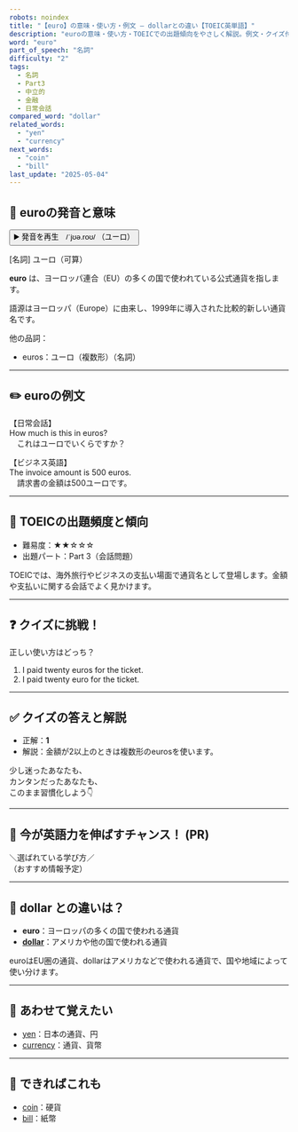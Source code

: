 ```yaml
---
robots: noindex
title: "【euro】の意味・使い方・例文 ― dollarとの違い【TOEIC英単語】"
description: "euroの意味・使い方・TOEICでの出題傾向をやさしく解説。例文・クイズ付きでdollarとの違いもわかりやすく学べます。"
word: "euro"
part_of_speech: "名詞"
difficulty: "2"
tags:
  - 名詞
  - Part3
  - 中立的
  - 金融
  - 日常会話
compared_word: "dollar"
related_words:
  - "yen"
  - "currency"
next_words:
  - "coin"
  - "bill"
last_update: "2025-05-04"
---
```


## 🔰 euroの発音と意味

<button class="play-audio" onclick="playTTS('euro')">
  <span class="play-audio-main">
    ▶️ 発音を再生　/ˈjʊə.roʊ/
  </span>
  <span class="play-audio-sub">
    （ユーロ）
  </span>
</button>

[名詞] ユーロ（可算）

**euro** は、ヨーロッパ連合（EU）の多くの国で使われている公式通貨を指します。

語源はヨーロッパ（Europe）に由来し、1999年に導入された比較的新しい通貨名です。

他の品詞：  
- euros：ユーロ（複数形）（名詞）

---

## ✏️ euroの例文

【日常会話】  
How much is this in euros?  
　これはユーロでいくらですか？

【ビジネス英語】  
The invoice amount is 500 euros.  
　請求書の金額は500ユーロです。

---

## 🎯 TOEICの出題頻度と傾向

- 難易度：★★☆☆☆
- 出題パート：Part 3（会話問題）

TOEICでは、海外旅行やビジネスの支払い場面で通貨名として登場します。金額や支払いに関する会話でよく見かけます。

---

## ❓ クイズに挑戦！

正しい使い方はどっち？

1. I paid twenty euros for the ticket.  
2. I paid twenty euro for the ticket.

---

## ✅ クイズの答えと解説

- 正解：**1**
- 解説：金額が2以上のときは複数形のeurosを使います。

少し迷ったあなたも、  
カンタンだったあなたも、  
このまま習慣化しよう👇️

---

## 🚀 今が英語力を伸ばすチャンス！ (PR)

<div class="info-center">
＼選ばれている学び方／<br>  
（おすすめ情報予定）
</div>

---

## 🤔  dollar との違いは？

- **euro**：ヨーロッパの多くの国で使われる通貨
- **[dollar](/word/dollar/)**：アメリカや他の国で使われる通貨

euroはEU圏の通貨、dollarはアメリカなどで使われる通貨で、国や地域によって使い分けます。

---

## 🧩 あわせて覚えたい

- [yen](/word/yen/)：日本の通貨、円
- [currency](/word/currency/)：通貨、貨幣

---

## 📖 できればこれも

- [coin](/word/coin/)：硬貨
- [bill](/word/bill/)：紙幣

<!-- cvid: aid29_bid31 -->
